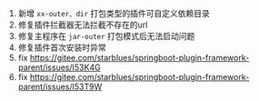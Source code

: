 1. 新增 `xx-outer、dir` 打包类型的插件可自定义依赖目录
2. 修复插件拦截器无法拦截不存在的url
3. 修复主程序在 `jar-outer` 打包模式后无法启动问题
4. 修复插件首次安装时异常
5. fix https://gitee.com/starblues/springboot-plugin-framework-parent/issues/I53K4G
6. fix https://gitee.com/starblues/springboot-plugin-framework-parent/issues/I53T9W
